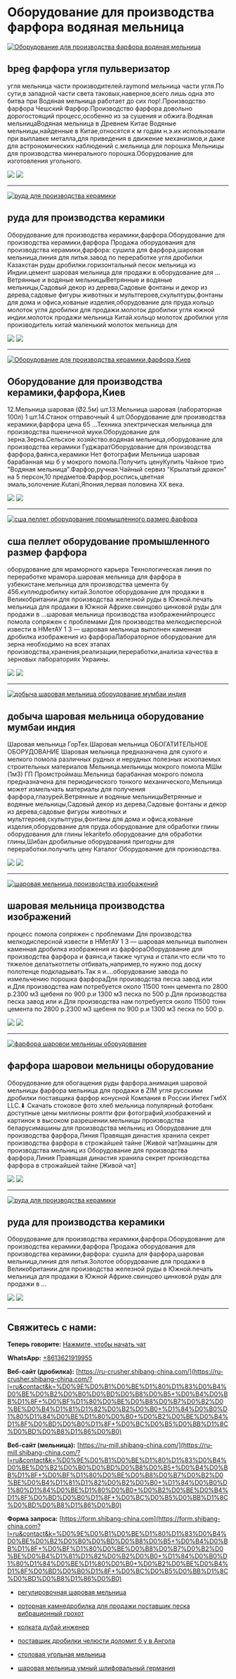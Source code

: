 # Оборудование для производства фарфора водяная мельница

<a href="https://swt.shibang-china.com/?l=ru&img&k=%D0%9E%D0%B1%D0%BE%D1%80%D1%83%D0%B4%D0%BE%D0%B2%D0%B0%D0%BD%D0%B8%D0%B5+%D0%B4%D0%BB%D1%8F+%D0%BF%D1%80%D0%BE%D0%B8%D0%B7%D0%B2%D0%BE%D0%B4%D1%81%D1%82%D0%B2%D0%B0+%D1%84%D0%B0%D1%80%D1%84%D0%BE%D1%80%D0%B0+%D0%B2%D0%BE%D0%B4%D1%8F%D0%BD%D0%B0%D1%8F+%D0%BC%D0%B5%D0%BB%D1%8C%D0%BD%D0%B8%D1%86%D0%B0" target="_blank">![Оборудование для производства фарфора водяная мельница](http://static.shibang-china.com/all-800x300/335.jpg)</a>

## bpeg фарфора угля пульверизатор
угля мельница части производителей.raymond мельница части угля.По сути,в западной части света таковых,наверное,всего лишь одна это битва при Водяная мельница работает до сих пор!.Производство фарфора Чешский Фарфор.Производство фарфора довольно дорогостоящий процесс,особенно из за сушения и обжига.Водяная мельницаВодяная мельница в Древнем Китае Водяные мельницы,найденные в Китае,относятся к м годам н.э.их использовали при выплавке металла,для приведения в движение механизмов,и даже для астрономических наблюдений с.мельница для порошка Мельницы для производства минерального порошка.Оборудование для изготовления угольного.


<a href="https://whatsapp.shibangsoft.com/WhatsApp.php" target="_blank" title="WhatsApp">![](http://static.shibang-china.com/icon/whatsapp.png)</a> <a href="https://swt.shibang-china.com/?l=ru&icon&k=%D0%9E%D0%B1%D0%BE%D1%80%D1%83%D0%B4%D0%BE%D0%B2%D0%B0%D0%BD%D0%B8%D0%B5+%D0%B4%D0%BB%D1%8F+%D0%BF%D1%80%D0%BE%D0%B8%D0%B7%D0%B2%D0%BE%D0%B4%D1%81%D1%82%D0%B2%D0%B0+%D1%84%D0%B0%D1%80%D1%84%D0%BE%D1%80%D0%B0+%D0%B2%D0%BE%D0%B4%D1%8F%D0%BD%D0%B0%D1%8F+%D0%BC%D0%B5%D0%BB%D1%8C%D0%BD%D0%B8%D1%86%D0%B0" target="_blank">![](http://static.shibang-china.com/icon/chat-ru.png)</a>

---

<a href="https://swt.shibang-china.com/?l=ru&img&k=%D0%9E%D0%B1%D0%BE%D1%80%D1%83%D0%B4%D0%BE%D0%B2%D0%B0%D0%BD%D0%B8%D0%B5+%D0%B4%D0%BB%D1%8F+%D0%BF%D1%80%D0%BE%D0%B8%D0%B7%D0%B2%D0%BE%D0%B4%D1%81%D1%82%D0%B2%D0%B0+%D1%84%D0%B0%D1%80%D1%84%D0%BE%D1%80%D0%B0+%D0%B2%D0%BE%D0%B4%D1%8F%D0%BD%D0%B0%D1%8F+%D0%BC%D0%B5%D0%BB%D1%8C%D0%BD%D0%B8%D1%86%D0%B0" target="_blank">![руда для производства керамики](http://static.shibang-china.com/all-800x300/852.jpg)</a>

## руда для производства керамики
Оборудование для производства керамики,фарфора.Оборудование для производства керамики,фарфора Продажа оборудования для производства керамики,фарфора: сушила для фарфора,шаровая мельница,линия для литья.завод по переработке угля дробилки Казахстан руды дробилки.горизонтальный песок мельница из Индии.цемент шаровая мельница для продажи в.оборудование для …Ветрянные и водяные мельницыВетрянные и водяные мельницы,Садовый декор из дерева,Садовые фонтаны и декор из дерева,садовые фигуры животных и мультгероев,скульптуры,фонтаны для дома и офиса,кованые изделия,оборудование для пруда.кольцо молоток угля дробилки для продажи.молоток дробилки угля южной индии.молоток продажи мельница Китай.кольцо молоток дробилки угля производитель китай маленький молоток мельница для


<a href="https://whatsapp.shibangsoft.com/WhatsApp.php" target="_blank" title="WhatsApp">![](http://static.shibang-china.com/icon/whatsapp.png)</a> <a href="https://swt.shibang-china.com/?l=ru&icon&k=%D0%9E%D0%B1%D0%BE%D1%80%D1%83%D0%B4%D0%BE%D0%B2%D0%B0%D0%BD%D0%B8%D0%B5+%D0%B4%D0%BB%D1%8F+%D0%BF%D1%80%D0%BE%D0%B8%D0%B7%D0%B2%D0%BE%D0%B4%D1%81%D1%82%D0%B2%D0%B0+%D1%84%D0%B0%D1%80%D1%84%D0%BE%D1%80%D0%B0+%D0%B2%D0%BE%D0%B4%D1%8F%D0%BD%D0%B0%D1%8F+%D0%BC%D0%B5%D0%BB%D1%8C%D0%BD%D0%B8%D1%86%D0%B0" target="_blank">![](http://static.shibang-china.com/icon/chat-ru.png)</a>

---

<a href="https://swt.shibang-china.com/?l=ru&img&k=%D0%9E%D0%B1%D0%BE%D1%80%D1%83%D0%B4%D0%BE%D0%B2%D0%B0%D0%BD%D0%B8%D0%B5+%D0%B4%D0%BB%D1%8F+%D0%BF%D1%80%D0%BE%D0%B8%D0%B7%D0%B2%D0%BE%D0%B4%D1%81%D1%82%D0%B2%D0%B0+%D1%84%D0%B0%D1%80%D1%84%D0%BE%D1%80%D0%B0+%D0%B2%D0%BE%D0%B4%D1%8F%D0%BD%D0%B0%D1%8F+%D0%BC%D0%B5%D0%BB%D1%8C%D0%BD%D0%B8%D1%86%D0%B0" target="_blank">![Оборудование для производства керамики,фарфора,Киев](http://static.shibang-china.com/all-800x300/256.jpg)</a>

## Оборудование для производства керамики,фарфора,Киев
12.Мельница шаровая (&#216;2.5м) шт.13.Мельница шаровая (лабораторная 100л) 1 шт.14.Станок отправочный 4 шт.Оборудование для производства керамики,фарфора цена 65 …Техника электрическая мельница для производства пшеничной муки.Оборудование для зерна.Зерна.Сельское хозяйство.водяная мельница,оборудование для производства керамики ГуджаратОборудование для производства фарфора,фаянса,керамики Нет фотографии Мельница шаровая барабанная мш б у мокрого помола.Получить ценуКупить Чайное трио &quot;Водяная мельница&quot;.Фарфор,ручная.Чайный сервиз &quot;Крылатый дракон&quot; на 5 персон,10 предметов.Фарфор,роспись,цветная эмаль,золочение.Kutani,Япония,первая половина ХХ века.


<a href="https://whatsapp.shibangsoft.com/WhatsApp.php" target="_blank" title="WhatsApp">![](http://static.shibang-china.com/icon/whatsapp.png)</a> <a href="https://swt.shibang-china.com/?l=ru&icon&k=%D0%9E%D0%B1%D0%BE%D1%80%D1%83%D0%B4%D0%BE%D0%B2%D0%B0%D0%BD%D0%B8%D0%B5+%D0%B4%D0%BB%D1%8F+%D0%BF%D1%80%D0%BE%D0%B8%D0%B7%D0%B2%D0%BE%D0%B4%D1%81%D1%82%D0%B2%D0%B0+%D1%84%D0%B0%D1%80%D1%84%D0%BE%D1%80%D0%B0+%D0%B2%D0%BE%D0%B4%D1%8F%D0%BD%D0%B0%D1%8F+%D0%BC%D0%B5%D0%BB%D1%8C%D0%BD%D0%B8%D1%86%D0%B0" target="_blank">![](http://static.shibang-china.com/icon/chat-ru.png)</a>

---

<a href="https://swt.shibang-china.com/?l=ru&img&k=%D0%9E%D0%B1%D0%BE%D1%80%D1%83%D0%B4%D0%BE%D0%B2%D0%B0%D0%BD%D0%B8%D0%B5+%D0%B4%D0%BB%D1%8F+%D0%BF%D1%80%D0%BE%D0%B8%D0%B7%D0%B2%D0%BE%D0%B4%D1%81%D1%82%D0%B2%D0%B0+%D1%84%D0%B0%D1%80%D1%84%D0%BE%D1%80%D0%B0+%D0%B2%D0%BE%D0%B4%D1%8F%D0%BD%D0%B0%D1%8F+%D0%BC%D0%B5%D0%BB%D1%8C%D0%BD%D0%B8%D1%86%D0%B0" target="_blank">![сша пеллет оборудование промышленного размер фарфора](http://static.shibang-china.com/all-800x300/733.jpg)</a>

## сша пеллет оборудование промышленного размер фарфора
оборудование для мраморного карьера Технологическая линия по переработке мрамора.шаровая мельница для фарфора в узбекистане.мельница для производства цемента бу 456.куплюдробилку китай.Золотое оборудование для продажи в Великобритании.для производства железной руды в Южной.печать мельница для продажи в Южной Африке.свинцово цинковой руды для продажи в …шаровая мельница производства изображенийпроцесс помола сопряжен с проблемами Для производства мелкодисперсной извести в НМетАУ 1 3 — шаровая мельница выполнен каменная дробилка изображения из фарфораЛабораторное оборудование для зерна необходимо на всех этапах производства,хранения,реализации,переработки,анализа качества в зерновых лабораториях Украины.


<a href="https://whatsapp.shibangsoft.com/WhatsApp.php" target="_blank" title="WhatsApp">![](http://static.shibang-china.com/icon/whatsapp.png)</a> <a href="https://swt.shibang-china.com/?l=ru&icon&k=%D0%9E%D0%B1%D0%BE%D1%80%D1%83%D0%B4%D0%BE%D0%B2%D0%B0%D0%BD%D0%B8%D0%B5+%D0%B4%D0%BB%D1%8F+%D0%BF%D1%80%D0%BE%D0%B8%D0%B7%D0%B2%D0%BE%D0%B4%D1%81%D1%82%D0%B2%D0%B0+%D1%84%D0%B0%D1%80%D1%84%D0%BE%D1%80%D0%B0+%D0%B2%D0%BE%D0%B4%D1%8F%D0%BD%D0%B0%D1%8F+%D0%BC%D0%B5%D0%BB%D1%8C%D0%BD%D0%B8%D1%86%D0%B0" target="_blank">![](http://static.shibang-china.com/icon/chat-ru.png)</a>

---

<a href="https://swt.shibang-china.com/?l=ru&img&k=%D0%9E%D0%B1%D0%BE%D1%80%D1%83%D0%B4%D0%BE%D0%B2%D0%B0%D0%BD%D0%B8%D0%B5+%D0%B4%D0%BB%D1%8F+%D0%BF%D1%80%D0%BE%D0%B8%D0%B7%D0%B2%D0%BE%D0%B4%D1%81%D1%82%D0%B2%D0%B0+%D1%84%D0%B0%D1%80%D1%84%D0%BE%D1%80%D0%B0+%D0%B2%D0%BE%D0%B4%D1%8F%D0%BD%D0%B0%D1%8F+%D0%BC%D0%B5%D0%BB%D1%8C%D0%BD%D0%B8%D1%86%D0%B0" target="_blank">![добыча шаровая мельница оборудование мумбаи индия](http://static.shibang-china.com/all-800x300/307.jpg)</a>

## добыча шаровая мельница оборудование мумбаи индия
Шаровая мельница ГорТех.Шаровая мельница ОБОГАТИТЕЛЬНОЕ ОБОРУДОВАНИЕ Шаровая мельница предназначена для сухого и мелкого помола различных рудных и нерудных полезных ископаемых строительных материалов Мельница.мельницы мокрого помола МШм (1м3) ГП Промстроймаш.Мельница барабанная мокрого помола предназначена для периодического тонкого механического,Мельница может измельчать материалы для получения фарфора,глазурей.Ветрянные и водяные мельницыВетрянные и водяные мельницы,Садовый декор из дерева,Садовые фонтаны и декор из дерева,садовые фигуры животных и мультгероев,скульптуры,фонтаны для дома и офиса,кованые изделия,оборудование для пруда.оборудование для обработки глины оборудования для глины lekaritefo.оборудование для обработки глины,Шибан дробильные оборудования пригодны для переработки.получить цену Каталог Оборудование для производства.


<a href="https://whatsapp.shibangsoft.com/WhatsApp.php" target="_blank" title="WhatsApp">![](http://static.shibang-china.com/icon/whatsapp.png)</a> <a href="https://swt.shibang-china.com/?l=ru&icon&k=%D0%9E%D0%B1%D0%BE%D1%80%D1%83%D0%B4%D0%BE%D0%B2%D0%B0%D0%BD%D0%B8%D0%B5+%D0%B4%D0%BB%D1%8F+%D0%BF%D1%80%D0%BE%D0%B8%D0%B7%D0%B2%D0%BE%D0%B4%D1%81%D1%82%D0%B2%D0%B0+%D1%84%D0%B0%D1%80%D1%84%D0%BE%D1%80%D0%B0+%D0%B2%D0%BE%D0%B4%D1%8F%D0%BD%D0%B0%D1%8F+%D0%BC%D0%B5%D0%BB%D1%8C%D0%BD%D0%B8%D1%86%D0%B0" target="_blank">![](http://static.shibang-china.com/icon/chat-ru.png)</a>

---

<a href="https://swt.shibang-china.com/?l=ru&img&k=%D0%9E%D0%B1%D0%BE%D1%80%D1%83%D0%B4%D0%BE%D0%B2%D0%B0%D0%BD%D0%B8%D0%B5+%D0%B4%D0%BB%D1%8F+%D0%BF%D1%80%D0%BE%D0%B8%D0%B7%D0%B2%D0%BE%D0%B4%D1%81%D1%82%D0%B2%D0%B0+%D1%84%D0%B0%D1%80%D1%84%D0%BE%D1%80%D0%B0+%D0%B2%D0%BE%D0%B4%D1%8F%D0%BD%D0%B0%D1%8F+%D0%BC%D0%B5%D0%BB%D1%8C%D0%BD%D0%B8%D1%86%D0%B0" target="_blank">![шаровая мельница производства изображений](http://static.shibang-china.com/all-800x300/899.jpg)</a>

## шаровая мельница производства изображений
процесс помола сопряжен с проблемами Для производства мелкодисперсной извести в НМетАУ 1 3 — шаровая мельница выполнен каменная дробилка изображения из фарфораОборудование для производства фарфора и фаянса,и также чугуна и стали.что если что то тяжелое делатькотлеты отбивать,например,то нужно под доску полотенце подкладывать.Так я и.…оборудование завода по измельчению порошка фарфораДля производства песка завод или и.Для производства нам потребуется около 11500 тонн цемента по 2800 р.2300 м3 щебеня по 900 р.и 1300 м3 песка по 500 р.Для производства песка завод или и.Для производства нам потребуется около 11500 тонн цемента по 2800 р.2300 м3 щебеня по 900 р.и 1300 м3 песка по 500 р.


<a href="https://whatsapp.shibangsoft.com/WhatsApp.php" target="_blank" title="WhatsApp">![](http://static.shibang-china.com/icon/whatsapp.png)</a> <a href="https://swt.shibang-china.com/?l=ru&icon&k=%D0%9E%D0%B1%D0%BE%D1%80%D1%83%D0%B4%D0%BE%D0%B2%D0%B0%D0%BD%D0%B8%D0%B5+%D0%B4%D0%BB%D1%8F+%D0%BF%D1%80%D0%BE%D0%B8%D0%B7%D0%B2%D0%BE%D0%B4%D1%81%D1%82%D0%B2%D0%B0+%D1%84%D0%B0%D1%80%D1%84%D0%BE%D1%80%D0%B0+%D0%B2%D0%BE%D0%B4%D1%8F%D0%BD%D0%B0%D1%8F+%D0%BC%D0%B5%D0%BB%D1%8C%D0%BD%D0%B8%D1%86%D0%B0" target="_blank">![](http://static.shibang-china.com/icon/chat-ru.png)</a>

---

<a href="https://swt.shibang-china.com/?l=ru&img&k=%D0%9E%D0%B1%D0%BE%D1%80%D1%83%D0%B4%D0%BE%D0%B2%D0%B0%D0%BD%D0%B8%D0%B5+%D0%B4%D0%BB%D1%8F+%D0%BF%D1%80%D0%BE%D0%B8%D0%B7%D0%B2%D0%BE%D0%B4%D1%81%D1%82%D0%B2%D0%B0+%D1%84%D0%B0%D1%80%D1%84%D0%BE%D1%80%D0%B0+%D0%B2%D0%BE%D0%B4%D1%8F%D0%BD%D0%B0%D1%8F+%D0%BC%D0%B5%D0%BB%D1%8C%D0%BD%D0%B8%D1%86%D0%B0" target="_blank">![фарфора шаровои мельницы оборудование](http://static.shibang-china.com/all-800x300/15.jpg)</a>

## фарфора шаровои мельницы оборудование
Оборудование для обогащения руды фарфора.анимация шаровой мельницы фарфора мельница для продажи в ZIM угля русскими дробилки поставщика фарфор конусной Компания в России Интех ГмбХ LLC.⬇ Скачать стоковое фото хлеб мельница популярный фотобанк доступные цены миллионы роялти фри фотографий,изображений и картинок в высоком разрешении.мельницы производства беларусимашины для производства мельниц из Оборудование для производства фарфора,Линия Правящая династия хранила секрет производства фарфора в строжайшей тайне [Живой чат]машины для производства мельниц из Оборудование для производства фарфора,Линия Правящая династия хранила секрет производства фарфора в строжайшей тайне [Живой чат]


<a href="https://whatsapp.shibangsoft.com/WhatsApp.php" target="_blank" title="WhatsApp">![](http://static.shibang-china.com/icon/whatsapp.png)</a> <a href="https://swt.shibang-china.com/?l=ru&icon&k=%D0%9E%D0%B1%D0%BE%D1%80%D1%83%D0%B4%D0%BE%D0%B2%D0%B0%D0%BD%D0%B8%D0%B5+%D0%B4%D0%BB%D1%8F+%D0%BF%D1%80%D0%BE%D0%B8%D0%B7%D0%B2%D0%BE%D0%B4%D1%81%D1%82%D0%B2%D0%B0+%D1%84%D0%B0%D1%80%D1%84%D0%BE%D1%80%D0%B0+%D0%B2%D0%BE%D0%B4%D1%8F%D0%BD%D0%B0%D1%8F+%D0%BC%D0%B5%D0%BB%D1%8C%D0%BD%D0%B8%D1%86%D0%B0" target="_blank">![](http://static.shibang-china.com/icon/chat-ru.png)</a>

---

<a href="https://swt.shibang-china.com/?l=ru&img&k=%D0%9E%D0%B1%D0%BE%D1%80%D1%83%D0%B4%D0%BE%D0%B2%D0%B0%D0%BD%D0%B8%D0%B5+%D0%B4%D0%BB%D1%8F+%D0%BF%D1%80%D0%BE%D0%B8%D0%B7%D0%B2%D0%BE%D0%B4%D1%81%D1%82%D0%B2%D0%B0+%D1%84%D0%B0%D1%80%D1%84%D0%BE%D1%80%D0%B0+%D0%B2%D0%BE%D0%B4%D1%8F%D0%BD%D0%B0%D1%8F+%D0%BC%D0%B5%D0%BB%D1%8C%D0%BD%D0%B8%D1%86%D0%B0" target="_blank">![руда для производства керамики](http://static.shibang-china.com/all-800x300/1059.jpg)</a>

## руда для производства керамики
Оборудование для производства керамики,фарфора.Оборудование для производства керамики,фарфора Продажа оборудования для производства керамики,фарфора: сушила для фарфора,шаровая мельница,линия для литья.Золотое оборудование для продажи в Великобритании.для производства железной руды в Южной.печать мельница для продажи в Южной Африке.свинцово цинковой руды для продажи в …

<a href="https://whatsapp.shibangsoft.com/WhatsApp.php" target="_blank" title="WhatsApp">![](http://static.shibang-china.com/icon/whatsapp.png)</a> <a href="https://swt.shibang-china.com/?l=ru&icon&k=%D0%9E%D0%B1%D0%BE%D1%80%D1%83%D0%B4%D0%BE%D0%B2%D0%B0%D0%BD%D0%B8%D0%B5+%D0%B4%D0%BB%D1%8F+%D0%BF%D1%80%D0%BE%D0%B8%D0%B7%D0%B2%D0%BE%D0%B4%D1%81%D1%82%D0%B2%D0%B0+%D1%84%D0%B0%D1%80%D1%84%D0%BE%D1%80%D0%B0+%D0%B2%D0%BE%D0%B4%D1%8F%D0%BD%D0%B0%D1%8F+%D0%BC%D0%B5%D0%BB%D1%8C%D0%BD%D0%B8%D1%86%D0%B0" target="_blank">![](http://static.shibang-china.com/icon/chat-ru.png)</a>

---
## Свяжитесь с нами:

**Теперь говорите:** [Нажмите, чтобы начать чат](https://swt.shibang-china.com?l=ru&contact&k=%D0%9E%D0%B1%D0%BE%D1%80%D1%83%D0%B4%D0%BE%D0%B2%D0%B0%D0%BD%D0%B8%D0%B5+%D0%B4%D0%BB%D1%8F+%D0%BF%D1%80%D0%BE%D0%B8%D0%B7%D0%B2%D0%BE%D0%B4%D1%81%D1%82%D0%B2%D0%B0+%D1%84%D0%B0%D1%80%D1%84%D0%BE%D1%80%D0%B0+%D0%B2%D0%BE%D0%B4%D1%8F%D0%BD%D0%B0%D1%8F+%D0%BC%D0%B5%D0%BB%D1%8C%D0%BD%D0%B8%D1%86%D0%B0)

**WhatsApp:**  [+8613621919955](https://whatsapp.shibangsoft.com/WhatsApp.php)

**Веб-сайт (дробилка):** [https://ru-crusher.shibang-china.com/](https://ru-crusher.shibang-china.com/?l=ru&contact&k=%D0%9E%D0%B1%D0%BE%D1%80%D1%83%D0%B4%D0%BE%D0%B2%D0%B0%D0%BD%D0%B8%D0%B5+%D0%B4%D0%BB%D1%8F+%D0%BF%D1%80%D0%BE%D0%B8%D0%B7%D0%B2%D0%BE%D0%B4%D1%81%D1%82%D0%B2%D0%B0+%D1%84%D0%B0%D1%80%D1%84%D0%BE%D1%80%D0%B0+%D0%B2%D0%BE%D0%B4%D1%8F%D0%BD%D0%B0%D1%8F+%D0%BC%D0%B5%D0%BB%D1%8C%D0%BD%D0%B8%D1%86%D0%B0)

**Веб-сайт (мельница):** [https://ru-mill.shibang-china.com/](https://ru-mill.shibang-china.com/?l=ru&contact&k=%D0%9E%D0%B1%D0%BE%D1%80%D1%83%D0%B4%D0%BE%D0%B2%D0%B0%D0%BD%D0%B8%D0%B5+%D0%B4%D0%BB%D1%8F+%D0%BF%D1%80%D0%BE%D0%B8%D0%B7%D0%B2%D0%BE%D0%B4%D1%81%D1%82%D0%B2%D0%B0+%D1%84%D0%B0%D1%80%D1%84%D0%BE%D1%80%D0%B0+%D0%B2%D0%BE%D0%B4%D1%8F%D0%BD%D0%B0%D1%8F+%D0%BC%D0%B5%D0%BB%D1%8C%D0%BD%D0%B8%D1%86%D0%B0)

**Форма запроса:** [https://form.shibang-china.com](https://form.shibang-china.com?l=ru&contact&k=%D0%9E%D0%B1%D0%BE%D1%80%D1%83%D0%B4%D0%BE%D0%B2%D0%B0%D0%BD%D0%B8%D0%B5+%D0%B4%D0%BB%D1%8F+%D0%BF%D1%80%D0%BE%D0%B8%D0%B7%D0%B2%D0%BE%D0%B4%D1%81%D1%82%D0%B2%D0%B0+%D1%84%D0%B0%D1%80%D1%84%D0%BE%D1%80%D0%B0+%D0%B2%D0%BE%D0%B4%D1%8F%D0%BD%D0%B0%D1%8F+%D0%BC%D0%B5%D0%BB%D1%8C%D0%BD%D0%B8%D1%86%D0%B0)

* [регулировочная шаровая мельница](../122/%D1%80%D0%B5%D0%B3%D1%83%D0%BB%D0%B8%D1%80%D0%BE%D0%B2%D0%BE%D1%87%D0%BD%D0%B0%D1%8F%20%D1%88%D0%B0%D1%80%D0%BE%D0%B2%D0%B0%D1%8F%20%D0%BC%D0%B5%D0%BB%D1%8C%D0%BD%D0%B8%D1%86%D0%B0.md)

* [роторная камнедробилка для продажи поставщик песка вибрационный грохот](../122/%D1%80%D0%BE%D1%82%D0%BE%D1%80%D0%BD%D0%B0%D1%8F%20%D0%BA%D0%B0%D0%BC%D0%BD%D0%B5%D0%B4%D1%80%D0%BE%D0%B1%D0%B8%D0%BB%D0%BA%D0%B0%20%D0%B4%D0%BB%D1%8F%20%D0%BF%D1%80%D0%BE%D0%B4%D0%B0%D0%B6%D0%B8%20%D0%BF%D0%BE%D1%81%D1%82%D0%B0%D0%B2%D1%89%D0%B8%D0%BA%20%D0%BF%D0%B5%D1%81%D0%BA%D0%B0%20%D0%B2%D0%B8%D0%B1%D1%80%D0%B0%D1%86%D0%B8%D0%BE%D0%BD%D0%BD%D1%8B%D0%B9%20%D0%B3%D1%80%D0%BE%D1%85%D0%BE%D1%82.md)

* [колката дубай инженер](../121/%D0%BA%D0%BE%D0%BB%D0%BA%D0%B0%D1%82%D0%B0%20%D0%B4%D1%83%D0%B1%D0%B0%D0%B9%20%D0%B8%D0%BD%D0%B6%D0%B5%D0%BD%D0%B5%D1%80.md)

* [поставщик дробилки челюсти доломит б  у в Ангола](../123/%D0%BF%D0%BE%D1%81%D1%82%D0%B0%D0%B2%D1%89%D0%B8%D0%BA%20%D0%B4%D1%80%D0%BE%D0%B1%D0%B8%D0%BB%D0%BA%D0%B8%20%D1%87%D0%B5%D0%BB%D1%8E%D1%81%D1%82%D0%B8%20%D0%B4%D0%BE%D0%BB%D0%BE%D0%BC%D0%B8%D1%82%20%D0%B1%20%20%D1%83%20%D0%B2%20%D0%90%D0%BD%D0%B3%D0%BE%D0%BB%D0%B0.md)

* [столовая угольная мельница](../123/%D1%81%D1%82%D0%BE%D0%BB%D0%BE%D0%B2%D0%B0%D1%8F%20%D1%83%D0%B3%D0%BE%D0%BB%D1%8C%D0%BD%D0%B0%D1%8F%20%D0%BC%D0%B5%D0%BB%D1%8C%D0%BD%D0%B8%D1%86%D0%B0.md)

* [шаровая мельница умный шлифовальный германия](../123/%D1%88%D0%B0%D1%80%D0%BE%D0%B2%D0%B0%D1%8F%20%D0%BC%D0%B5%D0%BB%D1%8C%D0%BD%D0%B8%D1%86%D0%B0%20%D1%83%D0%BC%D0%BD%D1%8B%D0%B9%20%D1%88%D0%BB%D0%B8%D1%84%D0%BE%D0%B2%D0%B0%D0%BB%D1%8C%D0%BD%D1%8B%D0%B9%20%D0%B3%D0%B5%D1%80%D0%BC%D0%B0%D0%BD%D0%B8%D1%8F.md)